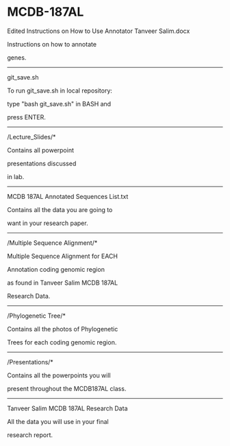 # MCDB-187AL

Edited Instructions on How to Use Annotator Tanveer Salim.docx

Instructions on how to annotate

genes.

----------------------------------------

git_save.sh

To run git_save.sh in local repository:

type "bash git_save.sh" in BASH and

press ENTER.

----------------------------------------

/Lecture_Slides/*

Contains all powerpoint 

presentations discussed 

in lab.

----------------------------------------
MCDB 187AL Annotated Sequences List.txt

Contains all the data you are going to 

want in your research paper.

---------------------------------------

/Multiple Sequence Alignment/*

Multiple Sequence Alignment for EACH

Annotation coding genomic region 

as found in Tanveer Salim MCDB 187AL 

Research Data.

---------------------------------------
/Phylogenetic Tree/*

Contains all the photos of Phylogenetic

Trees for each coding genomic region.

----------------------------------------
/Presentations/*

Contains all the powerpoints you will

present throughout the MCDB187AL class.

---------------------------------------

Tanveer Salim MCDB 187AL Research Data

All the data you will use in your final

research report.






